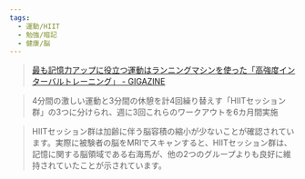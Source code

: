 ```yaml
---
tags:
  - 運動/HIIT
  - 勉強/暗記
  - 健康/脳
---
```

>[最も記憶力アップに役立つ運動はランニングマシンを使った「高強度インターバルトレーニング」 - GIGAZINE](https://gigazine.net/news/20240819-hiit-workout-boosting-memory/)

>4分間の激しい運動と3分間の休憩を計4回繰り替えす「HIITセッション群」の3つに分けられ、週に3回これらのワークアウトを6カ月間実施

>HIITセッション群は加齢に伴う脳容積の縮小が少ないことが確認されています。実際に被験者の脳をMRIでスキャンすると、HIITセッション群は、記憶に関する脳領域である右海馬が、他の2つのグループよりも良好に維持されていたことが示されています。

